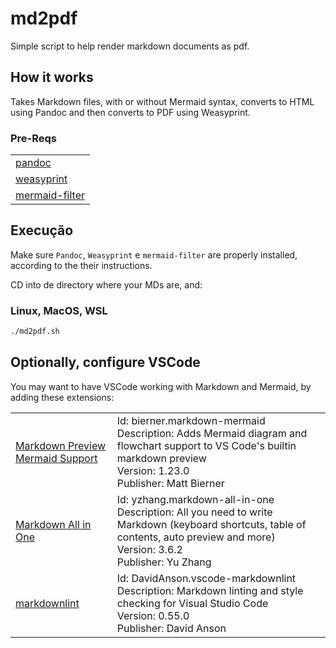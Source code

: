 # md2pdf

Simple script to help render markdown documents as pdf.

## How it works

Takes Markdown files, with or without Mermaid syntax, converts to HTML using Pandoc and then converts to PDF using Weasyprint.

### Pre-Reqs

|  |
|--|
| [pandoc](https://pandoc.org/installing.html) |
| [weasyprint](https://weasyprint.org) |
| [mermaid-filter](https://github.com/raghur/mermaid-filter) |

## Execução

Make sure ```Pandoc```, ```Weasyprint``` e ```mermaid-filter``` are properly installed, according to the their instructions.

CD into de directory where your MDs are, and:

### Linux, MacOS, WSL

```bash
./md2pdf.sh
```

## Optionally, configure VSCode

You may want to have VSCode working with Markdown and Mermaid, by adding these extensions:

|  |  |
|--|--|
| [Markdown Preview Mermaid Support](https://marketplace.visualstudio.com/items?itemName=bierner.markdown-mermaid) | Id: bierner.markdown-mermaid <br> Description: Adds Mermaid diagram and flowchart support to VS Code's builtin markdown preview <br> Version: 1.23.0 <br> Publisher: Matt Bierner |
| [Markdown All in One](https://marketplace.visualstudio.com/items?itemName=yzhang.markdown-all-in-one) | Id: yzhang.markdown-all-in-one <br> Description: All you need to write Markdown (keyboard shortcuts, table of contents, auto preview and more) <br> Version: 3.6.2 <br> Publisher: Yu Zhang |
| [markdownlint](https://marketplace.visualstudio.com/items?itemName=DavidAnson.vscode-markdownlint) | Id: DavidAnson.vscode-markdownlint <br> Description: Markdown linting and style checking for Visual Studio Code <br> Version: 0.55.0 <br> Publisher: David Anson |
